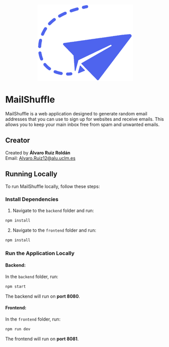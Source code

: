 <p align="center">
  <img 
    src="https://github.com/HrnyGranny/MailShuffle/blob/main/frontend/src/assets/img/logos/MailShuffleIcoAlone.png" 
    alt="MailShuffle" 
    width="300">
</p>

# MailShuffle

MailShuffle is a web application designed to generate random email addresses that you can use to sign up for websites and receive emails. This allows you to keep your main inbox free from spam and unwanted emails.

## Creator

Created by **Álvaro Ruiz Roldán**  
Email: [Alvaro.Ruiz12@alu.uclm.es](mailto:Alvaro.Ruiz12@alu.uclm.es)

## Running Locally

To run MailShuffle locally, follow these steps:

### **Install Dependencies**

1. Navigate to the `backend` folder and run:

```bash 
npm install
```

2. Navigate to the `frontend` folder and run:

```bash 
npm install
```

### **Run the Application Locally**

#### **Backend:**
In the `backend` folder, run:

```bash
npm start
```

The backend will run on **port 8080**.

#### **Frontend:**
In the `frontend` folder, run:

```bash
npm run dev
```

The frontend will run on **port 8081**.
